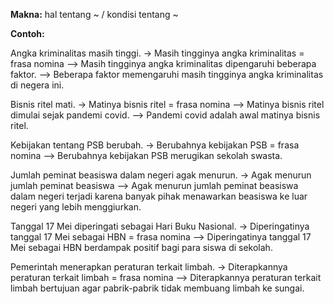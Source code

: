 **Makna:** hal tentang \~ / kondisi tentang \~

**Contoh:**

Angka kriminalitas masih tinggi.
-> Masih tingginya angka kriminalitas = frasa nomina
--> Masih tingginya angka kriminalitas dipengaruhi beberapa faktor.
--> Beberapa faktor memengaruhi masih tingginya angka kriminalitas di negera ini.

Bisnis ritel mati.
-> Matinya bisnis ritel = frasa nomina
--> Matinya bisnis ritel dimulai sejak pandemi covid.
--> Pandemi covid adalah awal matinya bisnis ritel.

Kebijakan tentang PSB berubah.
-> Berubahnya kebijakan PSB = frasa nomina
--> Berubahnya kebijakan PSB merugikan sekolah swasta.

Jumlah peminat beasiswa dalam negeri agak menurun.
-> Agak menurun jumlah peminat beasiswa
--> Agak menurun jumlah peminat beasiswa dalam negeri terjadi karena banyak pihak menawarkan beasiswa ke luar negeri yang lebih menggiurkan.

Tanggal 17 Mei diperingati sebagai Hari Buku Nasional.
-> Diperingatinya tanggal 17 Mei sebagai HBN = frasa nomina
--> Diperingatinya tanggal 17 Mei sebagai HBN berdampak positif bagi para siswa di sekolah.

Pemerintah menerapkan peraturan terkait limbah.
-> Diterapkannya peraturan terkait limbah = frasa nomina
--> Diterapkannya peraturan terkait limbah bertujuan agar pabrik-pabrik tidak membuang limbah ke sungai.
